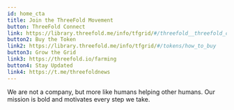 ```yaml
---
id: home_cta
title: Join the ThreeFold Movement
button: ThreeFold Connect
link: https://library.threefold.me/info/tfgrid/#/threefold__threefold_connect
button2: Buy the Token
link2: https://library.threefold.me/info/tfgrid/#/tokens/how_to_buy
button3: Grow the Grid
link3: https://threefold.io/farming
button4: Stay Updated
link4: https://t.me/threefoldnews
---
```


We are not a company, but more like humans helping other humans. Our mission is bold and motivates every step we take.
<!-- button2: Spread our Message
link: ''
button3: Join our Community
link: '' -->
